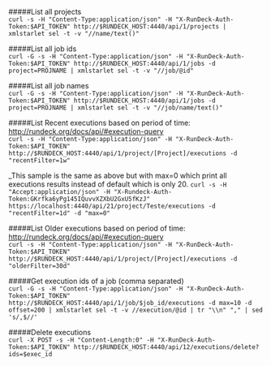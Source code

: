 #####List all projects  
```curl -s -H "Content-Type:application/json" -H "X-RunDeck-Auth-Token:$API_TOKEN" http://$RUNDECK_HOST:4440/api/1/projects | xmlstarlet sel -t -v "//name/text()"```
  
#####List all job ids  
```curl -G -s -H "Content-Type:application/json" -H "X-RunDeck-Auth-Token:$API_TOKEN" http://$RUNDECK_HOST:4440/api/1/jobs -d project=PROJNAME | xmlstarlet sel -t -v "//job/@id"```
  
#####List all job names  
```curl -G -s -H "Content-Type:application/json" -H "X-RunDeck-Auth-Token:$API_TOKEN" http://$RUNDECK_HOST:4440/api/1/jobs -d project=PROJNAME | xmlstarlet sel -t -v "//job/name/text()"```
  
#####List Recent executions based on period of time: http://rundeck.org/docs/api/#execution-query  
```curl -s -H "Content-Type:application/json" -H "X-RunDeck-Auth-Token:$API_TOKEN" http://$RUNDECK_HOST:4440/api/1/project/[Project]/executions -d "recentFilter=1w"```
  
_This sample is the same as above but with max=0 which print all executions results instead of default which is only 20.
```curl -s -H "Accept:application/json" -H "X-Rundeck-Auth-Token:GKrfka6yPg145IQuvvXZXbU2GxU5fKzJ" https://localhost:4440/api/21/project/Teste/executions -d "recentFilter=1d" -d "max=0"```
  
#####List Older executions based on period of time: http://rundeck.org/docs/api/#execution-query  
```curl -s -H "Content-Type:application/json" -H "X-RunDeck-Auth-Token:$API_TOKEN" http://$RUNDECK_HOST:4440/api/1/project/[Project]/executions -d "olderFilter=30d"```
  
#####Get execution ids of a job (comma separated)  
```curl -G -s -H "Content-Type:application/json" -H "X-RunDeck-Auth-Token:$API_TOKEN" http://$RUNDECK_HOST:4440/api/1/job/$job_id/executions -d max=10 -d offset=200 | xmlstarlet sel -t -v //execution/@id | tr "\\n" "," | sed 's/,$//'```
  
#####Delete executions  
```curl -X POST -s -H "Content-Length:0" -H "X-RunDeck-Auth-Token:$API_TOKEN" http://$RUNDECK_HOST:4440/api/12/executions/delete?ids=$exec_id```
  
